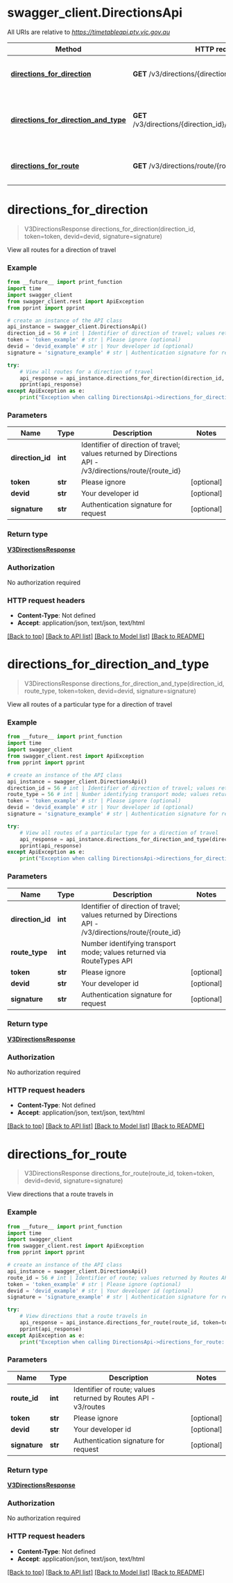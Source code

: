 # swagger_client.DirectionsApi

All URIs are relative to *https://timetableapi.ptv.vic.gov.au*

Method | HTTP request | Description
------------- | ------------- | -------------
[**directions_for_direction**](DirectionsApi.md#directions_for_direction) | **GET** /v3/directions/{direction_id} | View all routes for a direction of travel
[**directions_for_direction_and_type**](DirectionsApi.md#directions_for_direction_and_type) | **GET** /v3/directions/{direction_id}/route_type/{route_type} | View all routes of a particular type for a direction of travel
[**directions_for_route**](DirectionsApi.md#directions_for_route) | **GET** /v3/directions/route/{route_id} | View directions that a route travels in


# **directions_for_direction**
> V3DirectionsResponse directions_for_direction(direction_id, token=token, devid=devid, signature=signature)

View all routes for a direction of travel

### Example
```python
from __future__ import print_function
import time
import swagger_client
from swagger_client.rest import ApiException
from pprint import pprint

# create an instance of the API class
api_instance = swagger_client.DirectionsApi()
direction_id = 56 # int | Identifier of direction of travel; values returned by Directions API - /v3/directions/route/{route_id}
token = 'token_example' # str | Please ignore (optional)
devid = 'devid_example' # str | Your developer id (optional)
signature = 'signature_example' # str | Authentication signature for request (optional)

try:
    # View all routes for a direction of travel
    api_response = api_instance.directions_for_direction(direction_id, token=token, devid=devid, signature=signature)
    pprint(api_response)
except ApiException as e:
    print("Exception when calling DirectionsApi->directions_for_direction: %s\n" % e)
```

### Parameters

Name | Type | Description  | Notes
------------- | ------------- | ------------- | -------------
 **direction_id** | **int**| Identifier of direction of travel; values returned by Directions API - /v3/directions/route/{route_id} | 
 **token** | **str**| Please ignore | [optional] 
 **devid** | **str**| Your developer id | [optional] 
 **signature** | **str**| Authentication signature for request | [optional] 

### Return type

[**V3DirectionsResponse**](V3DirectionsResponse.md)

### Authorization

No authorization required

### HTTP request headers

 - **Content-Type**: Not defined
 - **Accept**: application/json, text/json, text/html

[[Back to top]](#) [[Back to API list]](../README.md#documentation-for-api-endpoints) [[Back to Model list]](../README.md#documentation-for-models) [[Back to README]](../README.md)

# **directions_for_direction_and_type**
> V3DirectionsResponse directions_for_direction_and_type(direction_id, route_type, token=token, devid=devid, signature=signature)

View all routes of a particular type for a direction of travel

### Example
```python
from __future__ import print_function
import time
import swagger_client
from swagger_client.rest import ApiException
from pprint import pprint

# create an instance of the API class
api_instance = swagger_client.DirectionsApi()
direction_id = 56 # int | Identifier of direction of travel; values returned by Directions API - /v3/directions/route/{route_id}
route_type = 56 # int | Number identifying transport mode; values returned via RouteTypes API
token = 'token_example' # str | Please ignore (optional)
devid = 'devid_example' # str | Your developer id (optional)
signature = 'signature_example' # str | Authentication signature for request (optional)

try:
    # View all routes of a particular type for a direction of travel
    api_response = api_instance.directions_for_direction_and_type(direction_id, route_type, token=token, devid=devid, signature=signature)
    pprint(api_response)
except ApiException as e:
    print("Exception when calling DirectionsApi->directions_for_direction_and_type: %s\n" % e)
```

### Parameters

Name | Type | Description  | Notes
------------- | ------------- | ------------- | -------------
 **direction_id** | **int**| Identifier of direction of travel; values returned by Directions API - /v3/directions/route/{route_id} | 
 **route_type** | **int**| Number identifying transport mode; values returned via RouteTypes API | 
 **token** | **str**| Please ignore | [optional] 
 **devid** | **str**| Your developer id | [optional] 
 **signature** | **str**| Authentication signature for request | [optional] 

### Return type

[**V3DirectionsResponse**](V3DirectionsResponse.md)

### Authorization

No authorization required

### HTTP request headers

 - **Content-Type**: Not defined
 - **Accept**: application/json, text/json, text/html

[[Back to top]](#) [[Back to API list]](../README.md#documentation-for-api-endpoints) [[Back to Model list]](../README.md#documentation-for-models) [[Back to README]](../README.md)

# **directions_for_route**
> V3DirectionsResponse directions_for_route(route_id, token=token, devid=devid, signature=signature)

View directions that a route travels in

### Example
```python
from __future__ import print_function
import time
import swagger_client
from swagger_client.rest import ApiException
from pprint import pprint

# create an instance of the API class
api_instance = swagger_client.DirectionsApi()
route_id = 56 # int | Identifier of route; values returned by Routes API - v3/routes
token = 'token_example' # str | Please ignore (optional)
devid = 'devid_example' # str | Your developer id (optional)
signature = 'signature_example' # str | Authentication signature for request (optional)

try:
    # View directions that a route travels in
    api_response = api_instance.directions_for_route(route_id, token=token, devid=devid, signature=signature)
    pprint(api_response)
except ApiException as e:
    print("Exception when calling DirectionsApi->directions_for_route: %s\n" % e)
```

### Parameters

Name | Type | Description  | Notes
------------- | ------------- | ------------- | -------------
 **route_id** | **int**| Identifier of route; values returned by Routes API - v3/routes | 
 **token** | **str**| Please ignore | [optional] 
 **devid** | **str**| Your developer id | [optional] 
 **signature** | **str**| Authentication signature for request | [optional] 

### Return type

[**V3DirectionsResponse**](V3DirectionsResponse.md)

### Authorization

No authorization required

### HTTP request headers

 - **Content-Type**: Not defined
 - **Accept**: application/json, text/json, text/html

[[Back to top]](#) [[Back to API list]](../README.md#documentation-for-api-endpoints) [[Back to Model list]](../README.md#documentation-for-models) [[Back to README]](../README.md)

